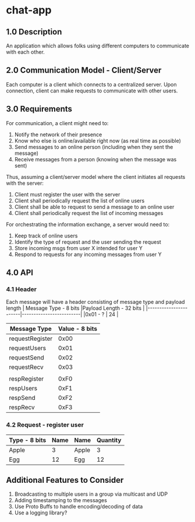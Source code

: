 # chat-app
## 1.0 Description
An application which allows folks using different computers to communicate with
each other.

## 2.0 Communication Model - Client/Server
Each computer is a client which connects to a centralized server. Upon 
connection, client can make requests to communicate with other users.


## 3.0 Requirements
For communication, a client might need to:
1. Notify the network of their presence
2. Know who else is online/available right now (as real time as possible)
3. Send messages to an online person (including when they sent the message)
4. Receive messages from a person (knowing when the message was sent)

Thus, assuming a client/server model where the client initiates all requests 
with the server:
1. Client must register the user with the server
2. Client shall periodically request the list of online users
3. Client shall be able to request to send a message to an online user
4. Client shall periodically request the list of incoming messages

For orchestrating the information exchange, a server would need to:
1. Keep track of online users
2. Identify the type of request and the user sending the request
3. Store incoming msgs from user X intended for user Y
4. Respond to requests for any incoming messages from user Y

## 4.0 API
### 4.1 Header
Each message will have a header consisting of message type and payload length
| Message Type - 8 bits |Payload Length - 32 bits |
|-----------------------|-------------------------|
|0x01 - ?               | 24                      |

| Message Type          |     Value - 8 bits      |
|-----------------------|-------------------------|
| requestRegister       |   0x00                  |
| requestUsers          |   0x01                  |
| requestSend           |   0x02                  |
| requestRecv           |   0x03                  |
|                       |                         |
| respRegister          |   0xF0                  |
| respUsers             |   0xF1                  |
| respSend              |   0xF2                  |
| respRecv              |   0xF3                  |


### 4.2 Request - register user
| Type - 8 bits |Name | Name |Quantity|
|---------------|--------|-----|--------|
|Apple|3       |Apple|3       |
|Egg  |12      |Egg  |12      |

## Additional Features to Consider
1. Broadcasting to multiple users in a group via multicast and UDP
2. Adding timestamping to the messages
3. Use Proto Buffs to handle encoding/decoding of data
4. Use a logging library?